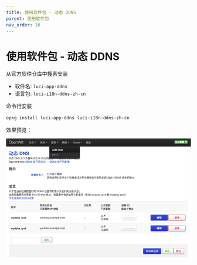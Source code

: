 ```yaml
---
title: 使用软件包 - 动态 DDNS
parent: 使用软件包
nav_order: 16
---
```


# 使用软件包 - 动态 DDNS

从官方软件仓库中搜素安装

* 软件名: `luci-app-ddns`
* 语言包: `luci-i18n-ddns-zh-cn`

命令行安装

```bash
opkg install luci-app-ddns luci-i18n-ddns-zh-cn
```

效果预览：

![Snipaste_2019-09-15_01-42-35.png](https://raw.githubusercontent.com/stuarthua/PicGo/master/oh-my-openwrt/Snipaste_2019-09-15_01-42-35.png)